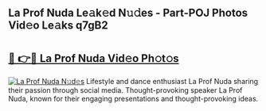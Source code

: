 ## La Prof Nuda Le𝚊k𝚎d N𝚞𝚍es - Part-POJ Photos Vid𝚎o Le𝚊ks q7gB2

# <h2><a href="http://fberal.evod.top/?m=La+Prof+Nuda">🔗 👉🔴 La Prof Nuda Vid𝚎o Ph𝚘t𝚘s</a></h2>

[![La Prof Nuda N𝚞d𝚎s](https://i.imgur.com/8V9OHl7.gif)](http://fberal.evod.top/?m=La+Prof+Nuda)
Lifestyle and dance enthusiast La Prof Nuda sharing their passion through social media. Thought-provoking speaker La Prof Nuda, known for their engaging presentations and thought-provoking ideas. 

